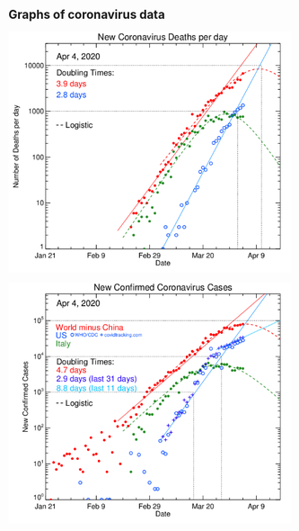 ## Graphs of coronavirus data

![New Coronavirus Deaths](https://github.com/dnidever/coronavirus/blob/master/coronavirus_deaths.png)

![New confirmed cases of Coronavirus](https://github.com/dnidever/coronavirus/blob/master/coronavirus.png)

